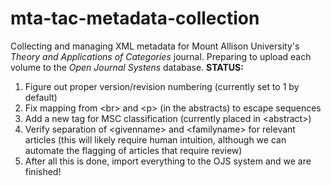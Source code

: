 # mta-tac-metadata-collection

Collecting and managing XML metadata for Mount Allison University's *Theory and Applications of Categories* journal. Preparing to upload each volume to the *Open Journal Systens* database. **STATUS:**

1. Figure out proper version/revision numbering (currently set to 1 by default)
2. Fix mapping from &lt;br&gt; and &lt;p&gt; (in the abstracts) to escape sequences
3. Add a new tag for MSC classification (currently placed in &lt;abstract&gt;)
4. Verify separation of &lt;givenname&gt; and &lt;familyname&gt; for relevant articles (this will likely require human intuition, although we can automate the flagging of articles that require review)
5. After all this is done, import everything to the OJS system and we are finished!

